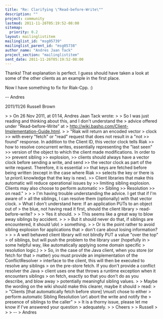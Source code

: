 ```yaml
---
title: "Re: Clarifying \"Read-before-Write\""
description: ""
project: community
lastmod: 2011-11-26T05:19:52-08:00
sitemap:
  priority: 0.2
layout: mailinglistitem
mailinglist_id: "msg05739"
mailinglist_parent_id: "msg05738"
author_name: "Andres Jaan Tack"
project_section: "mailinglistitem"
sent_date: 2011-11-26T05:19:52-08:00
---
```



Thanks! That explanation is perfect. I guess should have taken a look at
some of the other clients as an example in the first place.

Now I have something to fix for Riak-Cpp. :)

--
Andres

2011/11/26 Russell Brown 

&gt;
&gt; On 26 Nov 2011, at 01:14, Andres Jaan Tack wrote:
&gt;
&gt; So I was just reading and thinking about this, and I don't understand the
&gt; advice offered under "Read-before-Write" at
&gt; http://wiki.basho.com/Client-Implementation-Guide.html.
&gt;
&gt; "Riak will return an encoded vector 
&gt; clock
&gt;&gt; with every "fetch" or "read" request that does not result in a "not
&gt;&gt; found" response. In addition to the Client ID, this vector clock tells Riak
&gt;&gt; how to resolve concurrent writes, essentially representing the "last seen"
&gt;&gt; version of the object to which the client made modifications. In order to
&gt;&gt; prevent sibling 
&gt;&gt; explosion,
&gt;&gt; clients should always have a vector clock before sending a write, and send
&gt;&gt; the vector clock as part of the write request. Therefore, it is essential
&gt;&gt; that keys are fetched before being written (except in the case where Riak
&gt;&gt; selects the key or there is \\*a priori\\* knowledge that the key is new).
&gt;&gt; Client libraries that make this automatic will reduce operational issues by
&gt;&gt; limiting sibling explosion. Clients may also choose to perform automatic 
&gt;&gt; Sibling
&gt;&gt; Resolution
&gt;&gt; on read."
&gt;
&gt;
&gt; I'm having trouble understanding the advice. I get that if I'm aware of
&gt; all the siblings, I can resolve them (optionally) with that vector clock.
&gt; What I don't understand here: If an application PUTs to an object out of
&gt; the blue, not having read it first, should the client library
&gt; read-before-write?
&gt;
&gt;
&gt; Yes it should.
&gt;
&gt; This seems like a great way to blow away siblings by accident.
&gt;
&gt;
&gt; But it should never do that, if siblings are encountered, it should \\*do\\*
&gt; something.
&gt;
&gt; Or is the point rather to avoid sibling explosion for applications that
&gt; don't care about losing information?
&gt;
&gt;
&gt; A well behaved client library will not blindly PUT a value "over the top"
&gt; of siblings, but will push the problem to the library user (hopefully in
&gt; some helpful way, like automatically applying some domain specific
&gt; resolution logic.)
&gt;
&gt; So, in the case of the Java client, when you store (or fetch for that
&gt; matter) you must provide an implementation of the ConflictResolver
&gt; interface to the client, this will then be executed to resolve any siblings
&gt; on the pre-store fetch. If you don't provide a conflict resolver the Java
&gt; client uses one that throws a runtime exception when it encounters siblings
&gt; on fetch, exactly so that you don't do as you describe, and blow away
&gt; potentially meaningful sibling values.
&gt;
&gt; Maybe the wording on the wiki should make this clearer, maybe it should
&gt; read:
&gt;
&gt; "Clients [that automatically fetch before store] \\_must\\_ chose to either
&gt; perform automatic Sibling Resolution \\*or\\* abort the write and notify the
&gt; presence of siblings to the caller"
&gt;
&gt; It is a thorny issue, please let me know if I've answered your question
&gt; adequately.
&gt;
&gt; Cheers
&gt;
&gt; Russell
&gt;
&gt;
&gt; --
&gt; Andres

